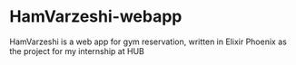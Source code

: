# HamVarzeshi-webapp
HamVarzeshi is a web app for gym reservation, written in Elixir Phoenix as the project for my internship at HUB
